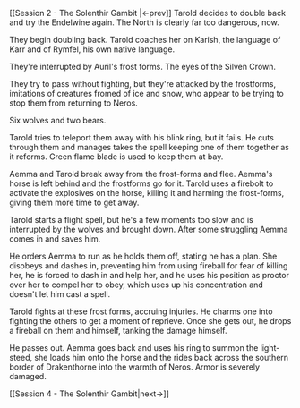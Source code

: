[[Session 2 - The Solenthir Gambit |<-prev]]
Tarold decides to double back and try the Endelwine again. The North is clearly far too dangerous, now.

They begin doubling back. Tarold coaches her on Karish, the language of Karr and of Rymfel, his own native language.

They're interrupted by Auril's frost forms. The eyes of the Silven Crown. 

They try to pass without fighting, but they're attacked by the frostforms, imitations of creatures fromed of ice and snow, who appear to be trying to stop them from returning to Neros. 

Six wolves and two bears. 

Tarold tries to teleport them away with his blink ring, but it fails. He cuts through them and manages takes the spell keeping one of them together as it reforms. Green flame blade is used to keep them at bay.

Aemma and Tarold break away from the frost-forms and flee. Aemma's horse is left behind and the frostforms go for it. Tarold uses a firebolt to activate the explosives on the horse, killing it and harming the frost-forms, giving them more time to get away.

Tarold starts a flight spell, but he's a few moments too slow and is interrupted by the wolves and brought down. After some struggling Aemma comes in and saves him.

He orders Aemma to run as he holds them off, stating he has a plan. She disobeys and dashes in, preventing him from using fireball for fear of killing her, he is forced to dash in and help her, and he uses his position as proctor over her to compel her to obey, which uses up his concentration and doesn't let him cast a spell. 

Tarold fights at these frost forms, accruing injuries. He charms one into fighting the others to get a moment of reprieve. Once she gets out, he drops a fireball on them and himself, tanking the damage himself. 

He passes out. Aemma goes back and uses his ring to summon the light-steed, she loads him onto the horse and the rides back across the southern border of Drakenthorne into the warmth of Neros. Armor is severely damaged.

[[Session 4 - The Solenthir Gambit|next->]]